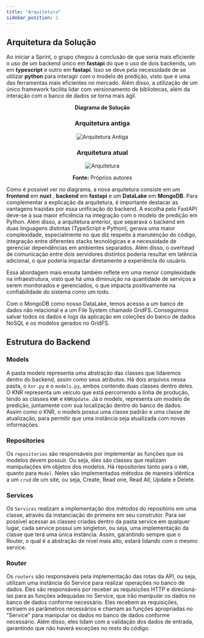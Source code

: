 ```yaml
---
title: "Arquitetura"
sidebar_position: 1
---
```


## Arquitetura da Solução

Ao iniciar a Sprint, o grupo chegou à conclusão de que seria mais eficiente o uso de um backend único em **fastapi** do que o uso de dois backends, um em **typescript** e outro em **fastapi**. Isso se deve pela necessidade de se utilizar **python** para interagir com o modelo de predição, visto que é uma das ferramentas mais eficientes no mercado. Além disso, a utilização de um único framework facilita lidar com versionamento de bibliotecas, além da interação com o banco de dados se torna mais ágil.

<div align="center">
  
**Diagrama de Solução**

### Arquitetura antiga

![Arquitetura Antiga](/img/arquitetura_antiga.png)

### Arquitetura atual

![Arquitetura](/img/arquitetura.png)

**Fonte:** Próprios autores

</div>

Como é possível ver no diagrama, a nova arquitetura consiste em um **frontend** em **nuxt** , **backend** em **fastapi** e um **DataLake** em **MongoDB**. Para complementar a explicação da arquitetura, é importante destacar as vantagens trazidas por essa unificação do backend. A escolha pelo FastAPI deve-se à sua maior eficiência na integração com o modelo de predição em Python. Além disso, a arquitetura anterior, que separava o backend em duas linguagens distintas (TypeScript e Python), gerava uma maior complexidade, especialmente no que diz respeito à manutenção do código, integração entre diferentes stacks tecnológicas e a necessidade de gerenciar dependências em ambientes separados. Além disso, o overhead de comunicação entre dois servidores distintos poderia resultar em latência adicional, o que poderia impactar diretamente a experiência do usuário.

Essa abordagem mais enxuta também reflete em uma menor complexidade na infraestrutura, visto que há uma diminuição na quantidade de serviços a serem monitorados e gerenciados, o que impacta positivamente na confiabilidade do sistema como um todo.

Com o MongoDB como nosso DataLake, temos acesso a um banco de dados não relacional e a um File System chamado GridFS. Conseguimos salvar todos os dados e logs da aplicação em coleções do banco de dados NoSQL e os modelos gerados no GridFS.

## Estrutura do Backend

### Models

A pasta models representa uma abstração das classes que lidaremos dentro do backend, assim como seus atributos. Há dois arquivos nessa pasta, o `knr.py` e o `models.py`, ambos contendo duas classes dentro deles. O KNR representa um veículo que está percorrendo a linha de produção, tendo as classes `KNR` e `KNRUpdate`. Já o models, representa um modelo de predição, juntamente com sua localização dentro do banco de dados. Assim como o KNR, o models possui uma classe padrão e uma classe de atualização, para permitir que uma instância seja atualizada com novas informações.

### Repositories

Os `repositories` são responsáveis por implementar as funções que os modelos devem possuir. Ou seja, eles são classes que realizam manipulações em objetos dos modelos. Há repositories tanto para o `KNR`, quanto para `Model`. Neles são implementados métodos de maneira idêntica a um `crud` de um site, ou seja, Create, Read one, Read All, Update e Delete.

### Services

Os `Services` realizam a implementação dos métodos do repositório em uma classe, através da instanciação do primeiro em seu construtor. Para ser possível acessar as classes criadas dentro da pasta service em qualquer lugar, cada service possui um singleton, ou seja, uma implementação da classe que terá uma única instância. Assim, garantindo sempre que o Router, o qual é a abstração de nível mais alto, estará lidando com o mesmo service.

### Router

Os `routers` são responsáveis pela implementação das rotas da API, ou seja, utilizam uma instância do Service para realizar operações no banco de dados. Eles são responsáveis por receber as requisições HTTP e direcioná-las para as funções adequadas no Service, que irão manipular os dados no banco de dados conforme necessário. Eles recebem as requisições, extraem os parâmetros necessários e chamam as funções apropriadas no "Service" para manipular os dados no banco de dados conforme necessário. Além disso, eles lidam com a validação dos dados de entrada, garantindo que não haverá exceções no resto do código.

